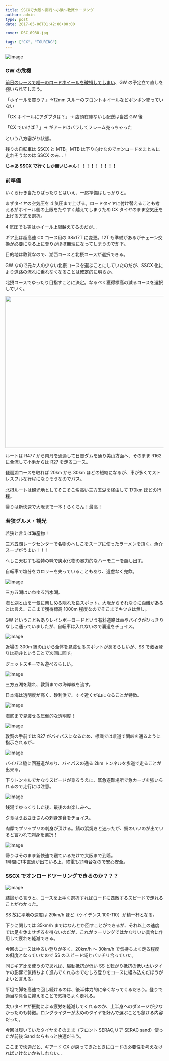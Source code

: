 ```yaml
---
title: SSCXで大阪～南丹～小浜～敦賀ツーリング
author: admin
type: post
date: 2017-05-06T01:42:00+00:00

cover: DSC_0980.jpg

tags: ["CX", "TOURING"]
---
```


![image](./DSC_0980.jpg)

### GW の危機

<a href="/2017/05/2017.html" target="_blank">前日のレースで唯一のロードホイールを破損してしまい</a>、GW の予定立て直しを強いられてしまう。

「ホイールを買う？」→12mm スルーのフロントホイールなどポンポン売っていない

「CX ホイールにアダプタは？」→ 店頭在庫ないし配送は当然 GW 後

「CX でいけば？」→ ギアードはバラしてフレーム売っちゃった

という八方塞がり状態。

残りの自転車は SSCX と MTB。MTB は下り向けなのでオンロードをまともに走れそうなのは SSCX のみ…！

**じゃあ SSCX で行くしか無いじゃん！！！！！！！！！**

### 前準備

いくら行き当たりばったりとはいえ、一応準備はしっかりと。

まずタイヤの空気圧を 4 気圧まで上げる。ロードタイヤに付け替えることも考えるがホイール側の上限をたやすく越えてしまうため CX タイヤのまま空気圧を上げる方式を選択。

4 気圧でも実はホイール上限越えてるのだが…

ギア比は超高速 CX コース用の 38x17T に変更。12T も準備があるがチェーン交換が必要になる上に登りがほぼ無理になってしまうので却下。

目的地は敦賀なので、湖西コースと北摂コースが選択できる。

GW なので元々人の少ない北摂コースを選ぶことにしていたのだが、SSCX 化により道路の流れに乗れなくなることは確定的に明らか。

北摂コースでゆったり目指すことに決定。なるべく獲得標高の減るコースを選択していく。

[<img border="0" height="480" src="https://map.yahooapis.jp/map/V1/static?appid=7tFXKn2xg64uWyHGG7apEBKEN5gU173ZW3bBUjsai53AY3B9hbn46dWALHnMtkoFU8ov&width=640&height=480&scalebar=ul&l=0,0,255,105,4,34.76858,135.45550,34.79111,135.42644,34.82167,135.42444,34.85239,135.41728,34.88381,135.42628,34.90081,135.44025,34.92336,135.44789,34.95308,135.45500,34.98267,135.47283,35.02411,135.48733,35.06414,135.45900,35.09092,135.45861,35.11344,135.46925,35.14750,135.49931,35.15986,135.51511,35.18586,135.51608,35.20353,135.53231,35.21189,135.55869,35.23139,135.57275,35.25933,135.56128,35.27478,135.55131,35.30822,135.55578,35.32831,135.56714,35.34489,135.58983,35.38489,135.59019,35.39575,135.58464,35.40233,135.61936,35.40228,135.66997,35.42581,135.68897,35.45119,135.70931,35.47703,135.74544,35.47828,135.79200,35.46258,135.86144,35.49422,135.90064,35.54786,135.91069,35.58411,135.90819,35.61083,135.89503,35.60728,135.92744,35.62269,135.97058,35.64722,136.07214&pins=34.76858,135.45550,,blue&ping=35.64722,136.07214,,red&mode=map" style="height: 480px; width: 640px;" width="640" />][1]

ルートは R477 から南丹を通過して日吉ダムを通り美山方面へ、そのまま R162 に合流して小浜からは R27 を走るコース。

琵琶湖コースを取れば 20km から 30km ほどの短縮になるが、車が多くてストレスフルな行程になりそうなのでパス。

北摂ルートは観光地としてそこそこ名高い三方五湖を経由して 170km ほどの行程。

帰りは新快速で大阪まで一本！らくちん！最高！

### 若狭グルメ・観光

若狭と言えば海産物！

三方五湖レークセンターで名物のへしこをスープに使ったラーメンを頂く。魚介スープがうまい！！！

へしこ天むすも独特の味で炭水化物の暴力的なハーモニーを醸し出す。

自転車で塩分をカロリーを失っていることもあり、遠慮なく完飲。

![image](./DSC_1000.jpg)

三方五湖はいわゆる汽水湖。

海と湖と山を一気に楽しめる隠れた良スポット。大阪からそれなりに距離があるとは言え、ここまで獲得標高 1000m 程度なのでそこまでキツさは無し。

GW ということもありレインボーロードという有料道路は車やバイクがひっきりなしに通っていましたが、自転車は入れないので裏道をチョイス。

![image](./DSC_0992.jpg)

近場の 300m 級の山から全体を見渡せるスポットがあるらしいが、SS で激坂登りは勘弁ということで次回に回す。

ジェットスキーでも遊べるらしい。

![image](./DSC_0997.jpg)

三方五湖を離れ、敦賀までの海岸線を流す。

<div class="separator" style="clear: both;">
  日本海は透明度が高く、砂利浜で、すぐ近くが山になることが特徴。
</div>

![image](./DSC_1001.jpg)

海底まで見渡せる圧倒的な透明度！

![image](./DSC_0996.jpg)

敦賀の手前では R27 がバイパスになるため、標識では県道で関峠を通るように指示されるが…

![image](./DSC_1002.jpg)

バイパス脇に回避道があり、バイパスの通る 2km トンネルを歩道で走ることが出来る。

下りトンネルでかなりスピードが乗るうえに、緊急避難場所で急カーブを強いられるので走行には注意。

![image](./DSC_1003.jpg)

銭湯でゆっくりした後、最後のお楽しみへ。

夕食は<a href="https://goo.gl/maps/WBEVpbshFqC2" target="_blank">うおさき</a>さんの刺身定食をチョイス。

肉厚でプリップリの刺身が頂ける。鯖の浜焼きと迷ったが、鯛のいいのが出ていると言われて刺身を選択！

![image](./DSC_1005.jpg)

<div class="separator" style="clear: both;">
</div>

<div class="separator" style="clear: both;">
</div>

<div class="separator" style="clear: both;">
  帰りはそのまま新快速で寝ているだけで大阪まで到着。
</div>

<div class="separator" style="clear: both;">
  1時間に1本直通が出ている上、終電も21時台なので安心安全。
</div>

<div class="separator" style="clear: both;">
</div>

<div class="separator" style="clear: both;">
</div>

### SSCX でオンロードツーリングできるのか？？？

![image](./DSC_0981.jpg)

結論から言うと、コースを上手く選択すればロードに匹敵するスピードで走れることがわかった。

SS 故に平地の速度は 29km/h ほど（ケイデンス 100-110）が精一杯となる。

下りに関しては 35km/h まではなんとか回すことができるが、それ以上の速度では足を休ませざるを得ないのだが、これがツーリングではかなりいい具合に作用して疲れを軽減できる。

今回のコースはゆるい登りが多く、20km/h ～ 30km/h で気持ちよく走る程度の斜度となっていたので SS のスピード域とバッチリ合っていた。

同じギア比を使うのであれば、駆動抵抗が低い SS と転がり抵抗の低い太いタイヤの影響で気持ちよく進んでくれるのでむしろ登りをコースに組み込んだほうがよいと言える。

平坦で脚を高速で回し続けるのは、後半体力的に辛くなってくるだろう。登りで適当な具合に抑えることで気持ちよく走れる。

太いタイヤが振動による疲労を軽減してくれるのか、上半身へのダメージが少なかったのも特徴。ロングライダーが太めのタイヤを好んで選ぶことも頷ける内容だった。

今回は履いていたタイヤをそのまま（フロント SERAC,リア SERAC sand）使ったが前後 Sand ならもっと快適だろう。

ここまで快適だと、ギアード CX が戻ってきたときにロードの必要性を考えなければいけないかもしれない…

<LinkBox isAmazonLink url="https://www.amazon.co.jp/dp/B00QHS8BQE/" />

[1]: https://latlonglab.yahoo.co.jp/route/watch?id=640ae6ec2fbbc24f4ee241d39575d3f9 "敦賀ツーリング北摂コース - ルートラボ - LatLongLab"

